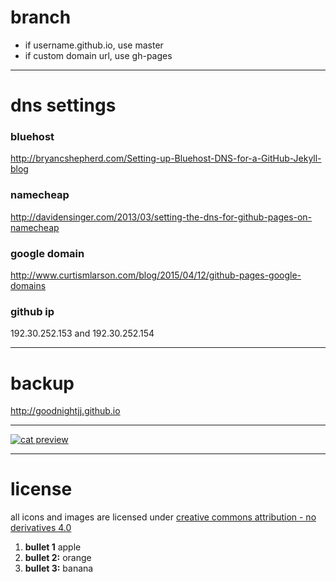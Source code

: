 # branch

- if username.github.io, use master
- if custom domain url, use gh-pages

----

# dns settings

### bluehost
http://bryancshepherd.com/Setting-up-Bluehost-DNS-for-a-GitHub-Jekyll-blog

### namecheap
http://davidensinger.com/2013/03/setting-the-dns-for-github-pages-on-namecheap

### google domain
http://www.curtismlarson.com/blog/2015/04/12/github-pages-google-domains

### github ip
192.30.252.153 and 192.30.252.154

----

# backup
http://goodnightjj.github.io

----

[![cat preview](http://www.jjmoi.com/img/cat.png)](http://www.jjmoi.com/img/cat.png)

----

# license

all icons and images are licensed under
[creative commons attribution - no derivatives 4.0](https://creativecommons.org/licenses/by-nd/4.0)

1. **bullet 1** apple
2. **bullet 2:** orange
3. **bullet 3:** banana
